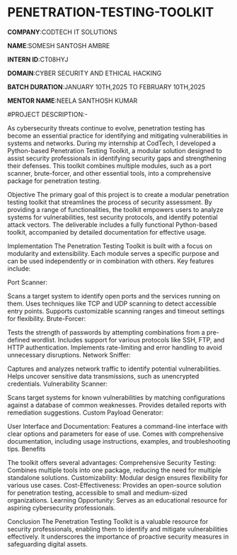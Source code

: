 # PENETRATION-TESTING-TOOLKIT

**COMPANY**:CODTECH IT SOLUTIONS

**NAME**:SOMESH SANTOSH AMBRE

**INTERN ID**:CT08HYJ

**DOMAIN**:CYBER SECURITY AND ETHICAL HACKING

**BATCH DURATION**:JANUARY 10TH,2025 TO FEBRUARY 10TH,2025

**MENTOR NAME**:NEELA SANTHOSH KUMAR

#PROJECT DESCRIPTION:-

As cybersecurity threats continue to evolve, penetration testing has become an essential practice for identifying and mitigating vulnerabilities in systems and networks. During my internship at CodTech, I developed a Python-based Penetration Testing Toolkit, a modular solution designed to assist security professionals in identifying security gaps and strengthening their defenses. This toolkit combines multiple modules, such as a port scanner, brute-forcer, and other essential tools, into a comprehensive package for penetration testing.

Objective
The primary goal of this project is to create a modular penetration testing toolkit that streamlines the process of security assessment. By providing a range of functionalities, the toolkit empowers users to analyze systems for vulnerabilities, test security protocols, and identify potential attack vectors. The deliverable includes a fully functional Python-based toolkit, accompanied by detailed documentation for effective usage.

Implementation
The Penetration Testing Toolkit is built with a focus on modularity and extensibility. Each module serves a specific purpose and can be used independently or in combination with others. Key features include:

Port Scanner:

Scans a target system to identify open ports and the services running on them.
Uses techniques like TCP and UDP scanning to detect accessible entry points.
Supports customizable scanning ranges and timeout settings for flexibility.
Brute-Forcer:

Tests the strength of passwords by attempting combinations from a pre-defined wordlist.
Includes support for various protocols like SSH, FTP, and HTTP authentication.
Implements rate-limiting and error handling to avoid unnecessary disruptions.
Network Sniffer:

Captures and analyzes network traffic to identify potential vulnerabilities.
Helps uncover sensitive data transmissions, such as unencrypted credentials.
Vulnerability Scanner:

Scans target systems for known vulnerabilities by matching configurations against a database of common weaknesses.
Provides detailed reports with remediation suggestions.
Custom Payload Generator:

User Interface and Documentation:
Features a command-line interface with clear options and parameters for ease of use.
Comes with comprehensive documentation, including usage instructions, examples, and troubleshooting tips.
Benefits

The toolkit offers several advantages:
Comprehensive Security Testing: Combines multiple tools into one package, reducing the need for multiple standalone solutions.
Customizability: Modular design ensures flexibility for various use cases.
Cost-Effectiveness: Provides an open-source solution for penetration testing, accessible to small and medium-sized organizations.
Learning Opportunity: Serves as an educational resource for aspiring cybersecurity professionals.

Conclusion
The Penetration Testing Toolkit is a valuable resource for security professionals, enabling them to identify and mitigate vulnerabilities effectively. It underscores the importance of proactive security measures in safeguarding digital assets.
